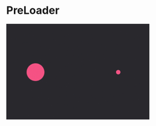 # PreLoader

![](https://raw.githubusercontent.com/liuzhiyi1992/MyStore/master/PreLoader/PreLoaderDisplay.gif)   

